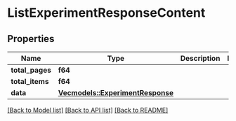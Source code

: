 # ListExperimentResponseContent

## Properties

Name | Type | Description | Notes
------------ | ------------- | ------------- | -------------
**total_pages** | **f64** |  | 
**total_items** | **f64** |  | 
**data** | [**Vec<models::ExperimentResponse>**](ExperimentResponse.md) |  | 

[[Back to Model list]](../README.md#documentation-for-models) [[Back to API list]](../README.md#documentation-for-api-endpoints) [[Back to README]](../README.md)


